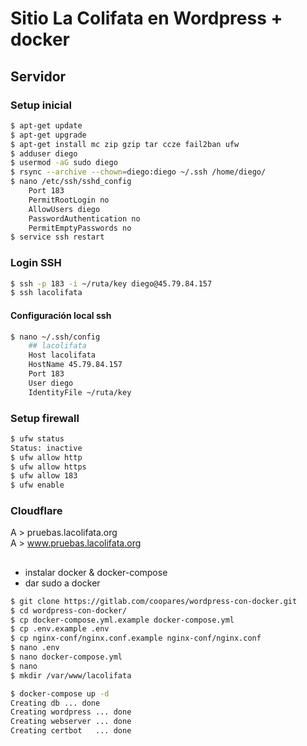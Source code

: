# Sitio La Colifata en Wordpress + docker

## Servidor

### Setup inicial

```bash
$ apt-get update
$ apt-get upgrade
$ apt-get install mc zip gzip tar ccze fail2ban ufw
$ adduser diego
$ usermod -aG sudo diego
$ rsync --archive --chown=diego:diego ~/.ssh /home/diego/
$ nano /etc/ssh/sshd_config
    Port 183
    PermitRootLogin no
    AllowUsers diego
    PasswordAuthentication no
    PermitEmptyPasswords no
$ service ssh restart
```

### Login SSH

```bash
$ ssh -p 183 -i ~/ruta/key diego@45.79.84.157
$ ssh lacolifata
```

#### Configuración local ssh

```bash
$ nano ~/.ssh/config
    ## lacolifata
    Host lacolifata
    HostName 45.79.84.157
    Port 183
    User diego
    IdentityFile ~/ruta/key
```

### Setup firewall

```bash
$ ufw status
Status: inactive
$ ufw allow http
$ ufw allow https
$ ufw allow 183
$ ufw enable
```

### Cloudflare

A > pruebas.lacolifata.org  
A > www.pruebas.lacolifata.org

##

- instalar docker & docker-compose
- dar sudo a docker

```bash
$ git clone https://gitlab.com/coopares/wordpress-con-docker.git
$ cd wordpress-con-docker/
$ cp docker-compose.yml.example docker-compose.yml
$ cp .env.example .env
$ cp nginx-conf/nginx.conf.example nginx-conf/nginx.conf
$ nano .env
$ nano docker-compose.yml
$ nano
$ mkdir /var/www/lacolifata

$ docker-compose up -d
Creating db ... done
Creating wordpress ... done
Creating webserver ... done
Creating certbot   ... done

```
